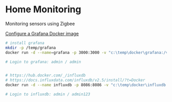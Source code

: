 # Home Monitoring

Monitoring sensors using Zigbee

[Configure a Grafana Docker image](https://grafana.com/docs/grafana/latest/setup-grafana/configure-docker/)

```bash
# install grafana
mkdir -p /temp/grafana
docker run -d --name=grafana -p 3000:3000 -v "c:\temp\docker\grafana:/var/lib/grafana" -e "GF_INSTALL_PLUGINS=grafana-clock-panel,grafana-simple-json-datasource" grafana/grafana-oss

# Login to grafana: admin / admin


# https://hub.docker.com/_/influxdb
# https://docs.influxdata.com/influxdb/v2.5/install/?t=Docker
docker run -d --name influxdb -p 8086:8086 -v "c:\temp\docker\influxdb:/var/lib/influxdb2" influxdb:2.5.1-alpine

# Login to influxdb: admin / admin123




```